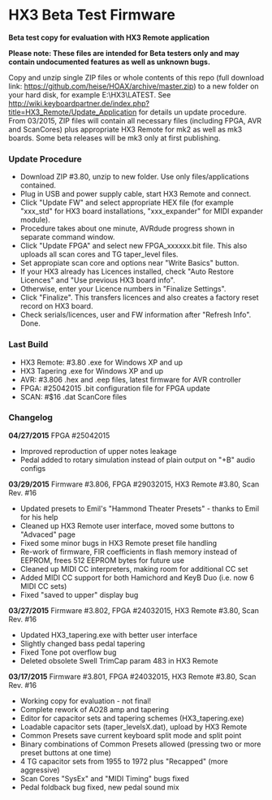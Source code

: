 HX3 Beta Test Firmware
======================

<b>Beta test copy for evaluation with HX3 Remote application</b>

<b>Please note: These files are intended for Beta testers only and may contain undocumented features as well as unknown bugs.</b>

Copy and unzip single ZIP files or whole contents of this repo (full download link: 
https://github.com/heise/HOAX/archive/master.zip) to a new folder on your hard disk, for example E:\HX3\LATEST\. See 
http://wiki.keyboardpartner.de/index.php?title=HX3_Remote/Update_Application for details un update procedure. From
03/2015, ZIP files will contain all necessary files (including FPGA, AVR and ScanCores) plus appropriate HX3 Remote for 
mk2 as well as mk3 boards. Some beta releases will be mk3 only at first publishing.

### Update Procedure

* Download ZIP #3.80, unzip to new folder. Use only files/applications contained.
* Plug in USB and power supply cable, start HX3 Remote and connect. 
* Click "Update FW" and select appropriate HEX file (for example "xxx_std" for HX3 board installations, "xxx_expander" for MIDI expander module). 
* Procedure takes about one minute, AVRdude progress shown in separate command window.
* Click "Update FPGA" and select new FPGA_xxxxxx.bit file. This also uploads all scan cores and TG taper_level files.
* Set appropiate scan core and options near "Write Basics" button.
* If your HX3 already has Licences installed, check "Auto Restore Licences" and "Use previous HX3 board info". 
* Otherwise, enter your Licence numbers in "Finalize Settings".
* Click "Finalize". This transfers licences and also creates a factory reset record on HX3 board.
* Check serials/licences, user and FW information after "Refresh Info". Done.

### Last Build

* HX3 Remote: #3.80 .exe for Windows XP and up
* HX3 Tapering	    .exe for Windows XP and up
* AVR:  #3.806      .hex and .eep files, latest firmware for AVR controller
* FPGA: #25042015   .bit configuration file for FPGA update
* SCAN: #$16        .dat ScanCore files


### Changelog

<b>04/27/2015</b> FPGA #25042015

* Improved reproduction of upper notes leakage
* Pedal added to rotary simulation instead of plain output on "+B" audio configs

<b>03/29/2015</b> Firmware #3.806, FPGA #29032015, HX3 Remote #3.80, Scan Rev. #16

* Updated presets to Emil's "Hammond Theater Presets" - thanks to Emil for his help
* Cleaned up HX3 Remote user interface, moved some buttons to "Advaced" page
* Fixed some minor bugs in HX3 Remote preset file handling
* Re-work of firmware, FIR coefficients in flash memory instead of EEPROM, frees 512 EEPROM bytes for future use
* Cleaned up MIDI CC interpreters, making room for additional CC set
* Added MIDI CC support for both Hamichord and KeyB Duo (i.e. now 6 MIDI CC sets)
* Fixed "saved to upper" display bug

<b>03/27/2015</b> Firmware #3.802, FPGA #24032015, HX3 Remote #3.80, Scan Rev. #16

* Updated HX3_tapering.exe with better user interface
* Slightly changed bass pedal tapering
* Fixed Tone pot overflow bug
* Deleted obsolete Swell TrimCap param 483 in HX3 Remote


<b>03/17/2015</b> Firmware #3.801, FPGA #24032015, HX3 Remote #3.80, Scan Rev. #16

* Working copy for evaluation - not final!
* Complete rework of AO28 amp and tapering
* Editor for capacitor sets and tapering schemes (HX3_tapering.exe)
* Loadable capacitor sets (taper_levelsX.dat), upload by HX3 Remote
* Common Presets save current keyboard split mode and split point
* Binary combinations of Common Presets allowed (pressing two or more preset buttons at one time)
* 4 TG capacitor sets from 1955 to 1972 plus "Recapped" (more aggressive)
* Scan Cores "SysEx" and "MIDI Timing" bugs fixed
* Pedal foldback bug fixed, new pedal sound mix

